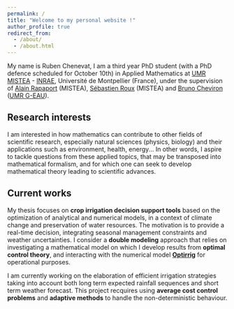 ```yaml
---
permalink: /
title: "Welcome to my personal website !"
author_profile: true
redirect_from: 
  - /about/
  - /about.html
---
```


My name is Ruben Chenevat, I am a third year PhD student (with a PhD defence scheduled for October 10th) in Applied Mathematics at [UMR MISTEA](https://eng-mistea.montpellier.hub.inrae.fr/) - [INRAE](https://www.inrae.fr/en), Université de Montpellier (France), under the supervision of [Alain Rapaport](https://sites.google.com/site/alainrapaport/) (MISTEA), [Sébastien Roux](https://www.researchgate.net/profile/Sebastien-Roux-2) (MISTEA) and [Bruno Cheviron](https://www.researchgate.net/profile/Bruno-Cheviron) ([UMR G-EAU](https://www.g-eau.fr/index.php/en/)).


Research interests
------
I am interested in how mathematics can contribute to other fields of scientific research, especially natural sciences (physics, biology) and their applications such as environment, health, energy... In other words, I aspire to tackle questions from these applied topics, that may be transposed into mathematical formalism, and for which one can seek to develop mathematical theory leading to scientific advances.

Current works
------
My thesis focuses on <strong>crop irrigation decision support tools</strong> based on the optimization of analytical and numerical models, in a context of climate change and preservation of water resources. The motivation is to provide a real-time decision, integrating seasonal management constraints and weather uncertainties. I consider a <strong>double modeling</strong> approach that relies on investigating a mathematical model on which I develop results from <strong>optimal control theory</strong>, and interacting with the numerical model <strong>[Optirrig](https://www.g-eau.fr/index.php/en/productions/software/item/1036-optirrig-generation-analyse-et-optimisation-de-scenarios-d-irrigation-pour-les-cultures)</strong> for operational purposes.

I am currently working on the elaboration of efficient irrigation strategies taking into account both long term expected rainfall sequences and short term weather forecast. This project recquires using <strong>average cost control problems</strong> and <strong>adaptive methods</strong> to handle the non-deterministic behaviour.



<br>
<br>

<!-- 
<a href="https://clustrmaps.com/site/1c3ra"  title="ClustrMaps"><img src="//www.clustrmaps.com/map_v2.png?d=mmflKL93Gk4iTGypn7_wFk6lxuq0T-dkTNkY0z2VKzw&cl=ffffff" /></a>
-->

